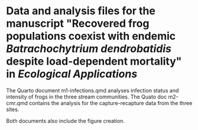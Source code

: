 # Data and analysis files for the manuscript "Recovered frog populations coexist with endemic *Batrachochytrium dendrobatidis* despite load-dependent mortality" in *Ecological Applications*

The Quarto document m1-infections.qmd analyses infection status and intensity of frogs in the three stream communities. The Quato doc m2-cmr.qmd contains the analysis for the capture-recapture data from the three sites.

Both documents also include the figure creation.
